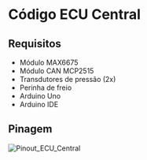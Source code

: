 # Código ECU Central
 ## Requisitos
   * Módulo MAX6675
   * Módulo CAN MCP2515
   * Transdutores de pressão (2x)
   * Perinha de freio
   * Arduino Uno
   * Arduino IDE
 ## Pinagem
 ![Pinout_ECU_Central](https://user-images.githubusercontent.com/65618285/120245595-05743a80-c244-11eb-8647-ec420687572e.jpg)
